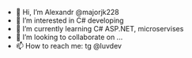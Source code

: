 - 👋 Hi, I’m Alexandr @majorjk228
- 👀 I’m interested in C# developing
- 🌱 I’m currently learning C# ASP.NET, microservises
- 💞️ I’m looking to collaborate on ...
- 📫 How to reach me: tg @luvdev

<!---
majorjk228/majorjk228 is a ✨ special ✨ repository because its `README.md` (this file) appears on your GitHub profile.
You can click the Preview link to take a look at your changes.
--->
